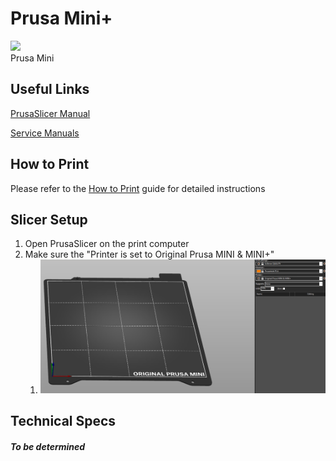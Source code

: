 # Prusa Mini+

![](../.gitbook/assets/MINI\_title.jpg)\
Prusa Mini

## Useful Links <a href="#useful-links" id="useful-links"></a>

[​​PrusaSlicer Manual](https://help.prusa3d.com/en/article/first-print-with-prusaslicer\_1753)&#x20;

[Service Manuals](https://help.prusa3d.com/en/tag/mini-2/)

## How to Print <a href="#how-to-print" id="how-to-print"></a>

Please refer to the [How to Print](https://app.gitbook.com/o/-LmtnbDJj\_0DicA61Vpp/s/-LmtjMpkq7lmFcCnBcpE/\~/changes/x3cB2oeEcfRTQ9ZS71Wl/3d-printers/how-to-print) guide for detailed instructions

## Slicer Setup <a href="#slicer-setup" id="slicer-setup"></a>

1. Open PrusaSlicer on the print computer
2. Make sure the "Printer is set to Original Prusa MINI & MINI+"
   1. ![](<../.gitbook/assets/image (37).png>)





## Technical Specs <a href="#technical-specs" id="technical-specs"></a>

#### _To be determined_ <a href="#printing" id="printing"></a>
